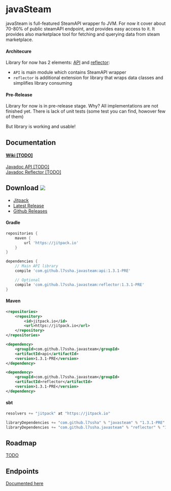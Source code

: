 # javaSteam

javaSteam is full-featured SteamAPI wrapper fo JVM. For now it cover about 70-80% of public steamAPI endpoint, and provides easy access to it.
It provides also marketplace tool for fetching and querying data from steam marketplace.

#### Architecure

Library for now has 2 elements: [API](https://github.com/l7ssha/javasteam/tree/master/api) and [reflector](https://github.com/l7ssha/javasteam/tree/master/reflector):
 * `API` is main module which contains SteamAPI wrapper
 * `reflector` is additional extension for library that wraps data classes and simplifies library consuming

#### Pre-Release

Library for now is in pre-release stage. Why? All implementations are not finished yet. There is lack of unit tests (some test you can find, howover few of them)

But library is working and usable!

## Documentation

#### [Wiki [TODO]](https://github.com/l7ssha/javasteam/wiki)

[Javadoc API [TODO]](https://l7ssha.pl/javasteam/) <br />
[Javadoc Reflector [TODO]](https://l7ssha.pl/reflector/)

## Download [![](https://jitpack.io/v/l7ssha/javasteam.svg)](https://jitpack.io/#l7ssha/javasteam)

* [Jitpack](https://jitpack.io/#l7ssha/javasteam/https://jitpack.io/#l7ssha/javasteam/)
* [Latest Release](https://github.com/l7ssha/javasteam/releases/tag/1.3.1-PRE)
* [Github Releases](https://github.com/l7ssha/javasteam/releases)

#### Gradle

```groovy
repositories {
    maven {
        url 'https://jitpack.io'
    }
}

dependencies {
    // Main API library
    compile 'com.github.l7ssha.javasteam:api:1.3.1-PRE'

    // Optional
    compile 'com.github.l7ssha.javasteam:reflector:1.3.1-PRE'
}
```

#### Maven

```xml
<repositories>
    <repository>
        <id>jitpack.io</id>
        <url>https://jitpack.io</url>
    </repository>
</repositories>

<dependency>
    <groupId>com.github.l7ssha.javasteam</groupId>
    <artifactId>api</artifactId>
    <version>1.3.1-PRE</version>
</dependency>

<dependency>
    <groupId>com.github.l7ssha.javasteam</groupId>
    <artifactId>reflector</artifactId>
    <version>1.3.1-PRE</version>
</dependency>
```

#### sbt
```scala
resolvers += "jitpack" at "https://jitpack.io"

libraryDependencies += "com.github.l7ssha" % "javasteam" % "1.3.1-PRE"
libraryDependencies += "com.github.l7ssha.javasteam" % "reflector" % "1.3.1-PRE"
```

## Roadmap

[TODO]()

## Endpoints

[Documented here](https://github.com/l7ssha/javasteam/wiki/Endpoints)
